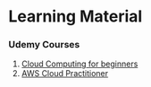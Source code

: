 # Learning Material

### Udemy Courses
1. [Cloud Computing for beginners](https://thoughtworks.udemy.com/course/introduction-to-cloud-compting-on-amazon-aws-for-beginners/learn/lecture/21189956#overview)  
2. [AWS Cloud Practitioner](https://thoughtworks.udemy.com/course/aws-certified-cloud-practitioner-new/learn/lecture/20054238#overview)

